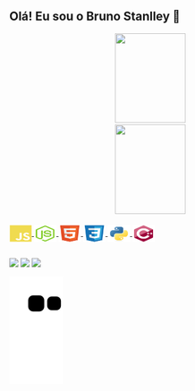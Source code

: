 ## Olá! Eu sou o Bruno Stanlley 👏
<div align="center">
  <a href="https://github.com/bstanlley">
  <img width="50%" height="160em" src="https://github-readme-stats.vercel.app/api?username=bstanlley&show_icons=true&theme=tokyonight&include_all_commits=true"/>
  <img width="50%" height="160em" src="https://github-readme-stats.vercel.app/api/top-langs/?username=bstanlley&layout=compact&langs_count=7&theme=tokyonight&hide=shell,makefile,swig"/>
</div>

<div style="display: inline_block"><br>
  <img align="center" alt="Bruno-Js" height="30" width="40" src="https://raw.githubusercontent.com/devicons/devicon/master/icons/javascript/javascript-plain.svg">
  <img align="center" alt="Bruno-NodeJs" height="30" width="40" src="https://raw.githubusercontent.com/devicons/devicon/master/icons/nodejs/nodejs-original.svg">
  <img align="center" alt="Bruno-HTML" height="30" width="40" src="https://raw.githubusercontent.com/devicons/devicon/master/icons/html5/html5-original.svg">
  <img align="center" alt="Bruno-CSS" height="30" width="40" src="https://raw.githubusercontent.com/devicons/devicon/master/icons/css3/css3-original.svg">
  <img align="center" alt="Bruno-Python" height="30" width="40" src="https://raw.githubusercontent.com/devicons/devicon/master/icons/python/python-original.svg">
  <img align="center" alt="Rafa-Csharp" height="30" width="40" src="https://raw.githubusercontent.com/devicons/devicon/master/icons/cplusplus/cplusplus-original.svg">
</div>

##

<div>

<a href="https://www.instagram.com/bruno_stanlley" target="_blank"><img src="https://img.shields.io/badge/-Instagram-%23E0000F?style=for-the-badge&logo=instagram&logoColor=white" target="_blank"></a>
<a href = "mailto:bruno.stanlleyj@gmail.com"><img src="https://img.shields.io/badge/-Gmail-%23333?style=for-the-badge&logo=gmail&logoColor=white" target="_blank"></a>
<a href="https://www.linkedin.com/in/bruno-stanlley-20a965181" target="_blank"><img src="https://img.shields.io/badge/-LinkedIn-%230077B5?style=for-the-badge&logo=linkedin&logoColor=white" target="_blank"></a>

![Snake animation](https://github.com/bstanlley/bstanlley/blob/output/github-contribution-grid-snake.svg)

</div>
